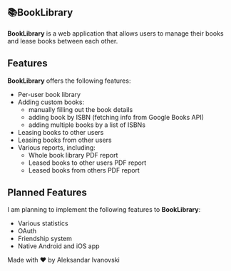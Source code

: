## 📚BookLibrary

**BookLibrary** is a web application that allows users to manage their books and lease books between each other.


## Features
**BookLibrary** offers the following features:

<ul>
<li>Per-user book library</li>

<li>Adding custom books:
<ul>
<li>manually filling out the book details</li>
<li>adding book by ISBN (fetching info from Google Books API)</li>
<li>adding multiple books by a list of ISBNs</li>
</ul>
</li>
<li>Leasing books to other users</li>
<li>Leasing books from other users</li>
<li>Various reports, including:
<ul>
<li>Whole book library PDF report</li>
<li>Leased books to other users PDF report</li>
<li>Leased books from others PDF report</li>
</ul>
</li>
</ul>


## Planned Features
I am planning to implement the following features to **BookLibrary**:

<ul>
<li>Various statistics</li>
<li>OAuth</li>
<li>Friendship system</li>
<li>Native Android and iOS app</li>
</ul>

Made with ❤ by Aleksandar Ivanovski

